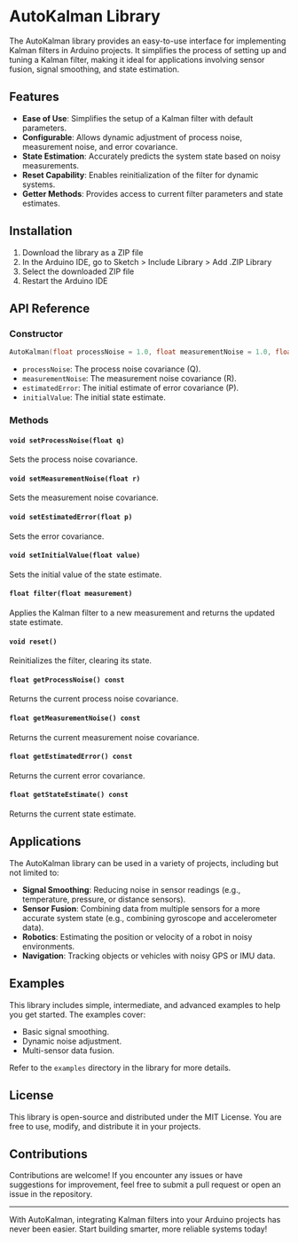 # AutoKalman Library

The AutoKalman library provides an easy-to-use interface for implementing Kalman filters in Arduino projects. It simplifies the process of setting up and tuning a Kalman filter, making it ideal for applications involving sensor fusion, signal smoothing, and state estimation.

## Features

- **Ease of Use**: Simplifies the setup of a Kalman filter with default parameters.
- **Configurable**: Allows dynamic adjustment of process noise, measurement noise, and error covariance.
- **State Estimation**: Accurately predicts the system state based on noisy measurements.
- **Reset Capability**: Enables reinitialization of the filter for dynamic systems.
- **Getter Methods**: Provides access to current filter parameters and state estimates.

## Installation

1. Download the library as a ZIP file
2. In the Arduino IDE, go to Sketch > Include Library > Add .ZIP Library
3. Select the downloaded ZIP file
4. Restart the Arduino IDE

## API Reference

### Constructor
```cpp
AutoKalman(float processNoise = 1.0, float measurementNoise = 1.0, float estimatedError = 1.0, float initialValue = 0.0);
```
- `processNoise`: The process noise covariance (Q).
- `measurementNoise`: The measurement noise covariance (R).
- `estimatedError`: The initial estimate of error covariance (P).
- `initialValue`: The initial state estimate.

### Methods

#### `void setProcessNoise(float q)`
Sets the process noise covariance.

#### `void setMeasurementNoise(float r)`
Sets the measurement noise covariance.

#### `void setEstimatedError(float p)`
Sets the error covariance.

#### `void setInitialValue(float value)`
Sets the initial value of the state estimate.

#### `float filter(float measurement)`
Applies the Kalman filter to a new measurement and returns the updated state estimate.

#### `void reset()`
Reinitializes the filter, clearing its state.

#### `float getProcessNoise() const`
Returns the current process noise covariance.

#### `float getMeasurementNoise() const`
Returns the current measurement noise covariance.

#### `float getEstimatedError() const`
Returns the current error covariance.

#### `float getStateEstimate() const`
Returns the current state estimate.

## Applications

The AutoKalman library can be used in a variety of projects, including but not limited to:

- **Signal Smoothing**: Reducing noise in sensor readings (e.g., temperature, pressure, or distance sensors).
- **Sensor Fusion**: Combining data from multiple sensors for a more accurate system state (e.g., combining gyroscope and accelerometer data).
- **Robotics**: Estimating the position or velocity of a robot in noisy environments.
- **Navigation**: Tracking objects or vehicles with noisy GPS or IMU data.

## Examples

This library includes simple, intermediate, and advanced examples to help you get started. The examples cover:

- Basic signal smoothing.
- Dynamic noise adjustment.
- Multi-sensor data fusion.

Refer to the `examples` directory in the library for more details.

## License

This library is open-source and distributed under the MIT License. You are free to use, modify, and distribute it in your projects.

## Contributions

Contributions are welcome! If you encounter any issues or have suggestions for improvement, feel free to submit a pull request or open an issue in the repository.

---

With AutoKalman, integrating Kalman filters into your Arduino projects has never been easier. Start building smarter, more reliable systems today!

